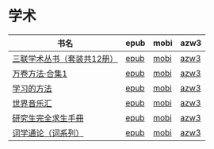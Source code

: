 # 学术

| 书名 | epub | mobi | azw3 |
| --- | --- | --- | --- |
| [三联学术丛书（套装共12册）](http://ct.dalanmei.com/f/31084289-771241482-34d95d) | [epub](http://ct.dalanmei.com/f/31084289-771241482-34d95d) | [mobi](http://ct.dalanmei.com/f/31084289-771230100-1212ce) | [azw3](http://ct.dalanmei.com/f/31084289-771233682-a6453e) |
| [万卷方法·合集1](http://ct.dalanmei.com/f/31084289-575337772-45f346) | [epub](http://ct.dalanmei.com/f/31084289-575337772-45f346) | [mobi](http://ct.dalanmei.com/f/31084289-575256666-511439) | [azw3](http://ct.dalanmei.com/f/31084289-575310762-bc6711) |
| [学习的方法](http://ct.dalanmei.com/f/31084289-570334071-e95d94) | [epub](http://ct.dalanmei.com/f/31084289-570334071-e95d94) | [mobi](http://ct.dalanmei.com/f/31084289-570157483-daa2b2) | [azw3](http://ct.dalanmei.com/f/31084289-571399817-2c3ce5) |
| [世界音乐汇](http://ct.dalanmei.com/f/31084289-572114732-a3854d) | [epub](http://ct.dalanmei.com/f/31084289-572114732-a3854d) | [mobi](http://ct.dalanmei.com/f/31084289-571711624-6797f7) | [azw3](http://ct.dalanmei.com/f/31084289-572133696-c45674) |
| [研究生完全求生手冊](http://ct.dalanmei.com/f/31084289-571862194-a2fca1) | [epub](http://ct.dalanmei.com/f/31084289-571862194-a2fca1) | [mobi](http://ct.dalanmei.com/f/31084289-571551130-ced931) | [azw3](http://ct.dalanmei.com/f/31084289-572202127-51c256) |
| [词学通论（词系列）](http://ct.dalanmei.com/f/31084289-571732734-bb5669) | [epub](http://ct.dalanmei.com/f/31084289-571732734-bb5669) | [mobi](http://ct.dalanmei.com/f/31084289-571616206-e359f8) | [azw3](http://ct.dalanmei.com/f/31084289-571912606-46faae) |
